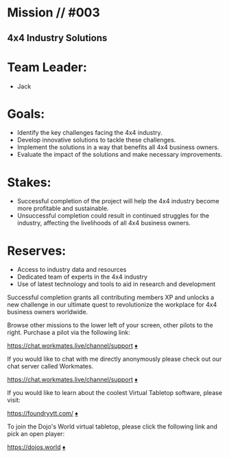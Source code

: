 # Mission // #003
## 4x4 Industry Solutions

# Team Leader:
- Jack

# Goals:

- Identify the key challenges facing the 4x4 industry.
- Develop innovative solutions to tackle these challenges.
- Implement the solutions in a way that benefits all 4x4 business owners.
- Evaluate the impact of the solutions and make necessary improvements.

# Stakes:

- Successful completion of the project will help the 4x4 industry become more profitable and sustainable.
- Unsuccessful completion could result in continued struggles for the industry, affecting the livelihoods of all 4x4 business owners.

# Reserves:

- Access to industry data and resources
- Dedicated team of experts in the 4x4 industry
- Use of latest technology and tools to aid in research and development

Successful completion grants all contributing members XP and unlocks a new challenge in our ultimate quest to revolutionize the workplace for 4x4 business owners worldwide.

Browse other missions to the lower left of your screen, other pilots to the right.  Purchase a pilot via the following link:

https://chat.workmates.live/channel/support [:diamonds:](https://chat.workmates.live/channel/support)

If you would like to chat with me directly anonymously please check out our chat server called Workmates.    

https://chat.workmates.live/channel/support [:diamonds:](https://chat.workmates.live/channel/support)

If you would like to learn about the coolest Virtual Tabletop software, please visit:   

https://foundryvtt.com/ [:diamonds:](https://foundryvtt.com/)

To join the Dojo's World virtual tabletop, please click the following link and pick an open player:   

https://dojos.world [:diamonds:](https://dojos.world)